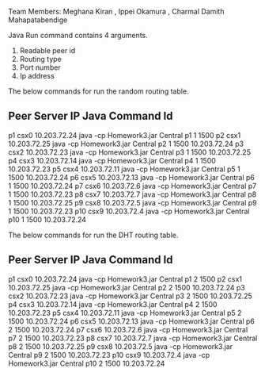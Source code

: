 ﻿
Team Members: Meghana Kiran , Ippei Okamura , Charmal Damith Mahapatabendige

Java Run command contains 4 arguments.
1. Readable peer id
2. Routing type
3. Port number
4. Ip address


The below commands for run the random routing table.

Peer 	Server	IP		Java Command
Id
------------------------------------------------------------------------------------
p1	csx0	10.203.72.24	java -cp Homework3.jar Central p1 1 1500
p2	csx1	10.203.72.25	java -cp Homework3.jar Central p2 1 1500 10.203.72.24
p3	csx2	10.203.72.23	java -cp Homework3.jar Central p3 1 1500 10.203.72.25
p4	csx3	10.203.72.14	java -cp Homework3.jar Central p4 1 1500 10.203.72.23
p5	csx4	10.203.72.11	java -cp Homework3.jar Central p5 1 1500 10.203.72.24
p6	csx5	10.203.72.13	java -cp Homework3.jar Central p6 1 1500 10.203.72.24
p7	csx6	10.203.72.6	java -cp Homework3.jar Central p7 1 1500 10.203.72.23
p8	csx7	10.203.72.7	java -cp Homework3.jar Central p8 1 1500 10.203.72.25
p9	csx8	10.203.72.5	java -cp Homework3.jar Central p9 1 1500 10.203.72.23
p10	csx9	10.203.72.4	java -cp Homework3.jar Central p10 1 1500 10.203.72.24


The below commands for run the DHT routing table.

Peer 	Server	IP		Java Command
Id
-------------------------------------------------------------------------------------
p1	csx0	10.203.72.24	java -cp Homework3.jar Central p1 2 1500
p2	csx1	10.203.72.25	java -cp Homework3.jar Central p2 2 1500 10.203.72.24
p3	csx2	10.203.72.23	java -cp Homework3.jar Central p3 2 1500 10.203.72.25
p4	csx3	10.203.72.14	java -cp Homework3.jar Central p4 2 1500 10.203.72.23
p5	csx4	10.203.72.11	java -cp Homework3.jar Central p5 2 1500 10.203.72.24
p6	csx5	10.203.72.13	java -cp Homework3.jar Central p6 2 1500 10.203.72.24
p7	csx6	10.203.72.6	java -cp Homework3.jar Central p7 2 1500 10.203.72.23
p8	csx7	10.203.72.7	java -cp Homework3.jar Central p8 2 1500 10.203.72.25
p9	csx8	10.203.72.5	java -cp Homework3.jar Central p9 2 1500 10.203.72.23
p10	csx9	10.203.72.4	java -cp Homework3.jar Central p10 2 1500 10.203.72.24


